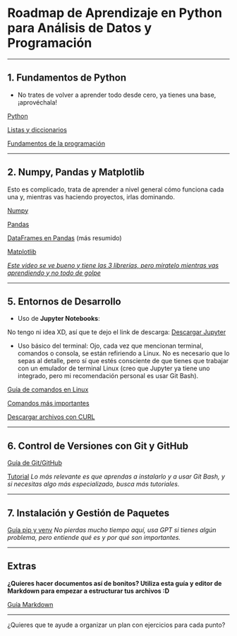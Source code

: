 # Roadmap de Aprendizaje en Python para Análisis de Datos y Programación

---

## 1. Fundamentos de Python

* No trates de volver a aprender todo desde cero, ya tienes una base, ¡aprovéchala!

[Python](https://www.youtube.com/watch?v=WatTqrq8kQQ)

[Listas y diccionarios](https://tutorialpython.com/listas-en-python/)

[Fundamentos de la programación](https://www.areatecnologia.com/TUTORIALES/FUNDAMENTOS%20DE%20PROGRAMACION.htm)

---

## 2. Numpy, Pandas y Matplotlib

Esto es complicado, trata de aprender a nivel general cómo funciona cada una y, mientras vas haciendo proyectos, irlas dominando.

[Numpy](https://www.youtube.com/watch?v=QUT1VHiLmmI)

[Pandas](https://www.youtube.com/watch?v=2uvysYbKdjM&t=5s)

[DataFrames en Pandas](https://www.youtube.com/watch?v=tkGD-E3flP0) (más resumido)

[Matplotlib](https://platzi.com/blog/matplotlib/)

[*Este video se ve bueno y tiene las 3 librerías, pero míratelo mientras vas aprendiendo y no todo de golpe*](https://www.youtube.com/watch?v=WatTqrq8kQQ)

---

## 5. Entornos de Desarrollo

* Uso de **Jupyter Notebooks**:

No tengo ni idea XD, así que te dejo el link de descarga:
[Descargar Jupyter](https://jupyter.org/)

* Uso básico del terminal:
  Ojo, cada vez que mencionan terminal, comandos o consola, se están refiriendo a Linux. No es necesario que lo sepas al detalle, pero sí que estés consciente de que tienes que trabajar con un emulador de terminal Linux (creo que Jupyter ya tiene uno integrado, pero mi recomendación personal es usar Git Bash).

[Guía de comandos en Linux](https://www.youtube.com/watch?v=L906Kti3gzE)

[Comandos más importantes](https://platzi.com/blog/41-comandos-terminal/)

[Descargar archivos con CURL](https://www.youtube.com/watch?v=aneQwvcClIM)

---

## 6. Control de Versiones con Git y GitHub

[Guía de Git/GitHub](https://www.freecodecamp.org/espanol/news/guia-para-principiantes-de-git-y-github/)

[Tutorial](https://www.youtube.com/watch?v=9ZJ-K-zk_Go)
*Lo más relevante es que aprendas a instalarlo y a usar Git Bash, y si necesitas algo más especializado, busca más tutoriales.*

---

## 7. Instalación y Gestión de Paquetes

[Guía pip y venv](https://packaging.python.org/en/latest/guides/installing-using-pip-and-virtual-environments/)
*No pierdas mucho tiempo aquí, usa GPT si tienes algún problema, pero entiende qué es y por qué son importantes.*

---

## Extras

**¿Quieres hacer documentos así de bonitos? Utiliza esta guía y editor de Markdown para empezar a estructurar tus archivos \:D**

[Guía Markdown](https://markdownlivepreview.com/)

---

¿Quieres que te ayude a organizar un plan con ejercicios para cada punto?
